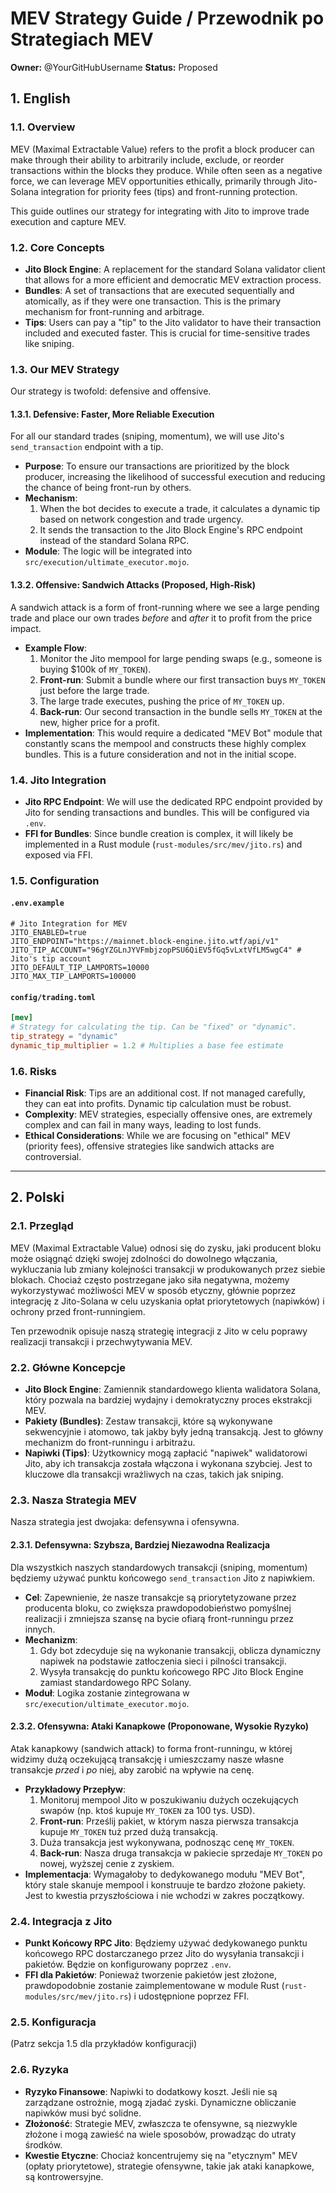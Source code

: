 # MEV Strategy Guide / Przewodnik po Strategiach MEV

**Owner:** @YourGitHubUsername
**Status:** Proposed

## 1. English

### 1.1. Overview

MEV (Maximal Extractable Value) refers to the profit a block producer can make through their ability to arbitrarily include, exclude, or reorder transactions within the blocks they produce. While often seen as a negative force, we can leverage MEV opportunities ethically, primarily through Jito-Solana integration for priority fees (tips) and front-running protection.

This guide outlines our strategy for integrating with Jito to improve trade execution and capture MEV.

### 1.2. Core Concepts

- **Jito Block Engine**: A replacement for the standard Solana validator client that allows for a more efficient and democratic MEV extraction process.
- **Bundles**: A set of transactions that are executed sequentially and atomically, as if they were one transaction. This is the primary mechanism for front-running and arbitrage.
- **Tips**: Users can pay a "tip" to the Jito validator to have their transaction included and executed faster. This is crucial for time-sensitive trades like sniping.

### 1.3. Our MEV Strategy

Our strategy is twofold: defensive and offensive.

#### 1.3.1. Defensive: Faster, More Reliable Execution

For all our standard trades (sniping, momentum), we will use Jito's `send_transaction` endpoint with a tip.

- **Purpose**: To ensure our transactions are prioritized by the block producer, increasing the likelihood of successful execution and reducing the chance of being front-run by others.
- **Mechanism**:
    1. When the bot decides to execute a trade, it calculates a dynamic tip based on network congestion and trade urgency.
    2. It sends the transaction to the Jito Block Engine's RPC endpoint instead of the standard Solana RPC.
- **Module**: The logic will be integrated into `src/execution/ultimate_executor.mojo`.

#### 1.3.2. Offensive: Sandwich Attacks (Proposed, High-Risk)

A sandwich attack is a form of front-running where we see a large pending trade and place our own trades *before* and *after* it to profit from the price impact.

- **Example Flow**:
    1. Monitor the Jito mempool for large pending swaps (e.g., someone is buying $100k of `MY_TOKEN`).
    2. **Front-run**: Submit a bundle where our first transaction buys `MY_TOKEN` just before the large trade.
    3. The large trade executes, pushing the price of `MY_TOKEN` up.
    4. **Back-run**: Our second transaction in the bundle sells `MY_TOKEN` at the new, higher price for a profit.
- **Implementation**: This would require a dedicated "MEV Bot" module that constantly scans the mempool and constructs these highly complex bundles. This is a future consideration and not in the initial scope.

### 1.4. Jito Integration

- **Jito RPC Endpoint**: We will use the dedicated RPC endpoint provided by Jito for sending transactions and bundles. This will be configured via `.env`.
- **FFI for Bundles**: Since bundle creation is complex, it will likely be implemented in a Rust module (`rust-modules/src/mev/jito.rs`) and exposed via FFI.

### 1.5. Configuration

#### `.env.example`
```
# Jito Integration for MEV
JITO_ENABLED=true
JITO_ENDPOINT="https://mainnet.block-engine.jito.wtf/api/v1"
JITO_TIP_ACCOUNT="96gYZGLnJYVFmbjzopPSU6QiEV5fGq5vLxtVfLM5wgC4" # Jito's tip account
JITO_DEFAULT_TIP_LAMPORTS=10000
JITO_MAX_TIP_LAMPORTS=100000
```

#### `config/trading.toml`
```toml
[mev]
# Strategy for calculating the tip. Can be "fixed" or "dynamic".
tip_strategy = "dynamic"
dynamic_tip_multiplier = 1.2 # Multiplies a base fee estimate
```

### 1.6. Risks

- **Financial Risk**: Tips are an additional cost. If not managed carefully, they can eat into profits. Dynamic tip calculation must be robust.
- **Complexity**: MEV strategies, especially offensive ones, are extremely complex and can fail in many ways, leading to lost funds.
- **Ethical Considerations**: While we are focusing on "ethical" MEV (priority fees), offensive strategies like sandwich attacks are controversial.

---

## 2. Polski

### 2.1. Przegląd

MEV (Maximal Extractable Value) odnosi się do zysku, jaki producent bloku może osiągnąć dzięki swojej zdolności do dowolnego włączania, wykluczania lub zmiany kolejności transakcji w produkowanych przez siebie blokach. Chociaż często postrzegane jako siła negatywna, możemy wykorzystywać możliwości MEV w sposób etyczny, głównie poprzez integrację z Jito-Solana w celu uzyskania opłat priorytetowych (napiwków) i ochrony przed front-runningiem.

Ten przewodnik opisuje naszą strategię integracji z Jito w celu poprawy realizacji transakcji i przechwytywania MEV.

### 2.2. Główne Koncepcje

- **Jito Block Engine**: Zamiennik standardowego klienta walidatora Solana, który pozwala na bardziej wydajny i demokratyczny proces ekstrakcji MEV.
- **Pakiety (Bundles)**: Zestaw transakcji, które są wykonywane sekwencyjnie i atomowo, tak jakby były jedną transakcją. Jest to główny mechanizm do front-runningu i arbitrażu.
- **Napiwki (Tips)**: Użytkownicy mogą zapłacić "napiwek" walidatorowi Jito, aby ich transakcja została włączona i wykonana szybciej. Jest to kluczowe dla transakcji wrażliwych na czas, takich jak sniping.

### 2.3. Nasza Strategia MEV

Nasza strategia jest dwojaka: defensywna i ofensywna.

#### 2.3.1. Defensywna: Szybsza, Bardziej Niezawodna Realizacja

Dla wszystkich naszych standardowych transakcji (sniping, momentum) będziemy używać punktu końcowego `send_transaction` Jito z napiwkiem.

- **Cel**: Zapewnienie, że nasze transakcje są priorytetyzowane przez producenta bloku, co zwiększa prawdopodobieństwo pomyślnej realizacji i zmniejsza szansę na bycie ofiarą front-runningu przez innych.
- **Mechanizm**:
    1. Gdy bot zdecyduje się na wykonanie transakcji, oblicza dynamiczny napiwek na podstawie zatłoczenia sieci i pilności transakcji.
    2. Wysyła transakcję do punktu końcowego RPC Jito Block Engine zamiast standardowego RPC Solany.
- **Moduł**: Logika zostanie zintegrowana w `src/execution/ultimate_executor.mojo`.

#### 2.3.2. Ofensywna: Ataki Kanapkowe (Proponowane, Wysokie Ryzyko)

Atak kanapkowy (sandwich attack) to forma front-runningu, w której widzimy dużą oczekującą transakcję i umieszczamy nasze własne transakcje *przed* i *po* niej, aby zarobić na wpływie na cenę.

- **Przykładowy Przepływ**:
    1. Monitoruj mempool Jito w poszukiwaniu dużych oczekujących swapów (np. ktoś kupuje `MY_TOKEN` za 100 tys. USD).
    2. **Front-run**: Prześlij pakiet, w którym nasza pierwsza transakcja kupuje `MY_TOKEN` tuż przed dużą transakcją.
    3. Duża transakcja jest wykonywana, podnosząc cenę `MY_TOKEN`.
    4. **Back-run**: Nasza druga transakcja w pakiecie sprzedaje `MY_TOKEN` po nowej, wyższej cenie z zyskiem.
- **Implementacja**: Wymagałoby to dedykowanego modułu "MEV Bot", który stale skanuje mempool i konstruuje te bardzo złożone pakiety. Jest to kwestia przyszłościowa i nie wchodzi w zakres początkowy.

### 2.4. Integracja z Jito

- **Punkt Końcowy RPC Jito**: Będziemy używać dedykowanego punktu końcowego RPC dostarczanego przez Jito do wysyłania transakcji i pakietów. Będzie on konfigurowany poprzez `.env`.
- **FFI dla Pakietów**: Ponieważ tworzenie pakietów jest złożone, prawdopodobnie zostanie zaimplementowane w module Rust (`rust-modules/src/mev/jito.rs`) i udostępnione poprzez FFI.

### 2.5. Konfiguracja

(Patrz sekcja 1.5 dla przykładów konfiguracji)

### 2.6. Ryzyka

- **Ryzyko Finansowe**: Napiwki to dodatkowy koszt. Jeśli nie są zarządzane ostrożnie, mogą zjadać zyski. Dynamiczne obliczanie napiwków musi być solidne.
- **Złożoność**: Strategie MEV, zwłaszcza te ofensywne, są niezwykle złożone i mogą zawieść na wiele sposobów, prowadząc do utraty środków.
- **Kwestie Etyczne**: Chociaż koncentrujemy się na "etycznym" MEV (opłaty priorytetowe), strategie ofensywne, takie jak ataki kanapkowe, są kontrowersyjne.
